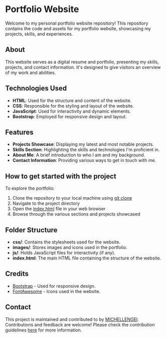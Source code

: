 # Portfolio Website

Welcome to my personal portfolio website repository! This repository contains the code and assets for my portfolio website, showcasing my projects, skills, and experiences.

## About

This website serves as a digital resume and portfolio, presenting my skills, projects, and contact information. It's designed to give visitors an overview of my work and abilities.

## Technologies Used

- **HTML**: Used for the structure and content of the website.
- **CSS**: Responsible for the styling and layout of the website.
- **JavaScript**: Used for interactivity and dynamic elements.
- **Bootstrap**: Employed for responsive design and layout.

## Features

- **Projects Showcase**: Displaying my latest and most notable projects.
- **Skills Section**: Highlighting the skills and technologies I'm proficient in.
- **About Me**: A brief introduction to who I am and my background.
- **Contact Information**: Providing various ways to get in touch with me.


## How to get started with the project
To explore the portfolio:
1. Clone the repository to your local machine using [ git clone](https://github.com/MICHELLENGEI/Portfolio.git)
2. Navigate to the project directory
3. Open the [index.html](https://github.com/MICHELLENGEI/Portfolio/blob/main/src/index.html) file in your web browser
4. Browse through the various sections and projects showcased

## Folder Structure

- **css/**: Contains the stylesheets used for the website.
- **images/**: Stores images and icons used in the portfolio.
- **js/**: Holds JavaScript files for interactivity (if any).
- **index.html**: The main HTML file containing the structure of the website.

## Credits

- [Bootstrap](https://getbootstrap.com/) - Used for responsive design.
- [FontAwesome](https://fontawesome.com/) - Icons used in the website.

## Contact
This project is maintained and contributed to by [MICHELLENGEI](https://github.com/MICHELLENGEI). Contributions and feedback are welcome! Please check the contribution guidelines [here](link-to-contributing.md) for more information.
